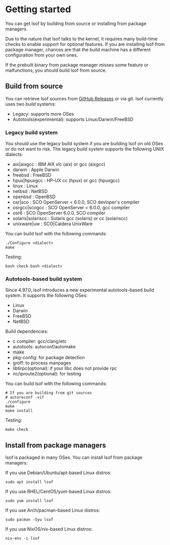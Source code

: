 # Getting started

You can get lsof by building from source or installing from package managers.

Due to the nature that lsof talks to the kernel, it requires many build-time checks to enable support for optional features. If you are installing lsof from package manager, chances are that the build machine has a different configuration from your own ones.

If the prebuilt binary from package manager misses some feature or malfunctions, you should build lsof from source.

## Build from source

You can retrieve lsof sources from [GitHub Releases](https://github.com/lsof-org/lsof/releases) or via git. lsof currently uses two build systems:

- Legacy: supports more OSes
- Autotools(experimental): supports Linux/Darwin/FreeBSD

### Legacy build system

You should use the legacy build system if you are building lsof on old OSes or do not want to risk. The legacy build system supports the following UNIX dialects:

- aix|aixgcc              : IBM AIX xlc (aix) or gcc (aixgcc)
- darwin                  : Apple Darwin
- freebsd                 : FreeBSD
- hpux|hpuxgcc            : HP-UX cc (hpux) or gcc (hpuxgcc)
- linux                   : Linux
- netbsd                  : NetBSD
- openbsd                 : OpenBSD
- osr|sco                 : SCO OpenServer < 6.0.0, SCO devloper's compiler
- osrgcc|scogcc           : SCO OpenServer < 6.0.0, gcc compiler
- osr6                    : SCO OpenServer 6.0.0, SCO compiler
- solaris|solariscc       : Solaris gcc (solaris) or cc (solariscc)
- unixware|uw             : SCO|Caldera UnixWare

You can build lsof with the following commands:

```shell
./Configure <dialect>
make
```

Testing:

```shell
bash check.bash <dialect>
```

### Autotools-based build system

Since 4.97.0, lsof introduces a new experimental autotools-based build system. It supports the following OSes:

- Linux
- Darwin
- FreeBSD
- NetBSD

Build dependencies:

- c compiler: gcc/clang/etc
- autotools: autoconf/automake
- make
- pkg-config: for package detection
- groff: to process manpages
- libtirpc(optional): if your libc does not provide rpc
- nc/iproute2(optional): for testing

You can build lsof with the following commands:

```shell
# If you are building from git sources
# autoreconf -vif
./configure
make
make install
```

Testing:

```shell
make check
```

## Install from package managers

lsof is packaged in many OSes. You can install lsof from package managers:

If you use Debian/Ubuntu/apt-based Linux distros:

```shell
sudo apt install lsof
```

If you use RHEL/CentOS/yum-based Linux distros:

```shell
sudo yum install lsof
```

If you use Arch/pacman-based Linux distros:

```shell
sudo pacman -Syu lsof
```

If you use NixOS/nix-based Linux distros:

```shell
nix-env -i lsof
```